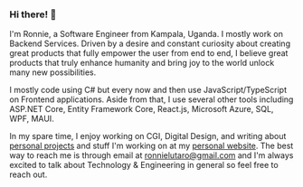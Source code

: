 ### Hi there! 👋
I'm Ronnie, a Software Engineer from Kampala, Uganda. I mostly work on Backend Services. Driven by a desire and constant curiosity about creating great products that fully empower the user from end to end, I believe great products that truly enhance humanity and bring joy to the world unlock many new possibilities.

I mostly code using C# but every now and then use JavaScript/TypeScript on Frontend applications. Aside from that, I use several other tools including ASP.NET Core, Entity Framework Core, React.js, Microsoft Azure, SQL, WPF, MAUI. 

In my spare time, I enjoy working on CGI, Digital Design, and writing about [personal projects](https://ronnielutalo.github.io/projects/) and stuff I'm working on at my [personal website](https://ronnielutalo.github.io/). The best way to reach me is through email at ronnielutaro@gmail.com and I'm always excited to talk about Technology & Engineering in general so feel free to reach out.

